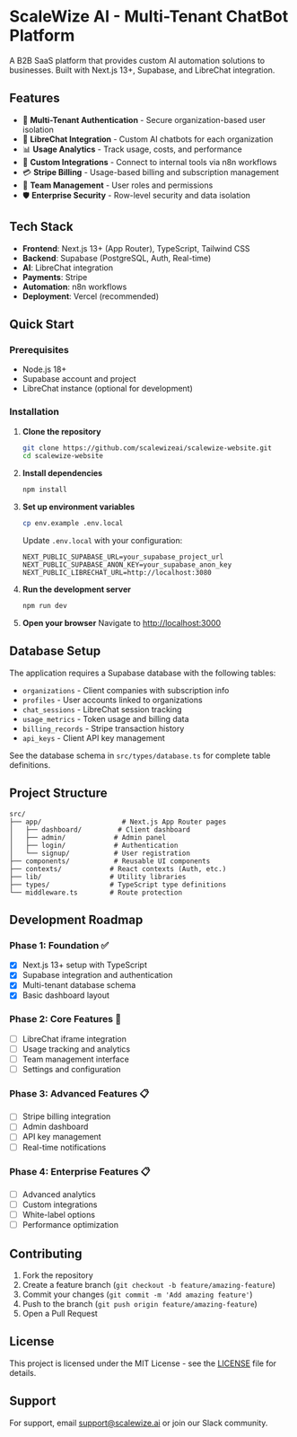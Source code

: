# ScaleWize AI - Multi-Tenant ChatBot Platform

A B2B SaaS platform that provides custom AI automation solutions to businesses. Built with Next.js 13+, Supabase, and LibreChat integration.

## Features

- 🔐 **Multi-Tenant Authentication** - Secure organization-based user isolation
- 🤖 **LibreChat Integration** - Custom AI chatbots for each organization
- 📊 **Usage Analytics** - Track usage, costs, and performance
- 🔧 **Custom Integrations** - Connect to internal tools via n8n workflows
- 💳 **Stripe Billing** - Usage-based billing and subscription management
- 👥 **Team Management** - User roles and permissions
- 🛡️ **Enterprise Security** - Row-level security and data isolation

## Tech Stack

- **Frontend**: Next.js 13+ (App Router), TypeScript, Tailwind CSS
- **Backend**: Supabase (PostgreSQL, Auth, Real-time)
- **AI**: LibreChat integration
- **Payments**: Stripe
- **Automation**: n8n workflows
- **Deployment**: Vercel (recommended)

## Quick Start

### Prerequisites

- Node.js 18+ 
- Supabase account and project
- LibreChat instance (optional for development)

### Installation

1. **Clone the repository**
   ```bash
   git clone https://github.com/scalewizeai/scalewize-website.git
   cd scalewize-website
   ```

2. **Install dependencies**
   ```bash
   npm install
   ```

3. **Set up environment variables**
   ```bash
   cp env.example .env.local
   ```
   
   Update `.env.local` with your configuration:
   ```env
   NEXT_PUBLIC_SUPABASE_URL=your_supabase_project_url
   NEXT_PUBLIC_SUPABASE_ANON_KEY=your_supabase_anon_key
   NEXT_PUBLIC_LIBRECHAT_URL=http://localhost:3080
   ```

4. **Run the development server**
   ```bash
   npm run dev
   ```

5. **Open your browser**
   Navigate to [http://localhost:3000](http://localhost:3000)

## Database Setup

The application requires a Supabase database with the following tables:

- `organizations` - Client companies with subscription info
- `profiles` - User accounts linked to organizations  
- `chat_sessions` - LibreChat session tracking
- `usage_metrics` - Token usage and billing data
- `billing_records` - Stripe transaction history
- `api_keys` - Client API key management

See the database schema in `src/types/database.ts` for complete table definitions.

## Project Structure

```
src/
├── app/                    # Next.js App Router pages
│   ├── dashboard/         # Client dashboard
│   ├── admin/            # Admin panel
│   ├── login/            # Authentication
│   └── signup/           # User registration
├── components/           # Reusable UI components
├── contexts/            # React contexts (Auth, etc.)
├── lib/                 # Utility libraries
├── types/               # TypeScript type definitions
└── middleware.ts        # Route protection
```

## Development Roadmap

### Phase 1: Foundation ✅
- [x] Next.js 13+ setup with TypeScript
- [x] Supabase integration and authentication
- [x] Multi-tenant database schema
- [x] Basic dashboard layout

### Phase 2: Core Features 🚧
- [ ] LibreChat iframe integration
- [ ] Usage tracking and analytics
- [ ] Team management interface
- [ ] Settings and configuration

### Phase 3: Advanced Features 📋
- [ ] Stripe billing integration
- [ ] Admin dashboard
- [ ] API key management
- [ ] Real-time notifications

### Phase 4: Enterprise Features 📋
- [ ] Advanced analytics
- [ ] Custom integrations
- [ ] White-label options
- [ ] Performance optimization

## Contributing

1. Fork the repository
2. Create a feature branch (`git checkout -b feature/amazing-feature`)
3. Commit your changes (`git commit -m 'Add amazing feature'`)
4. Push to the branch (`git push origin feature/amazing-feature`)
5. Open a Pull Request

## License

This project is licensed under the MIT License - see the [LICENSE](LICENSE) file for details.

## Support

For support, email support@scalewize.ai or join our Slack community.
